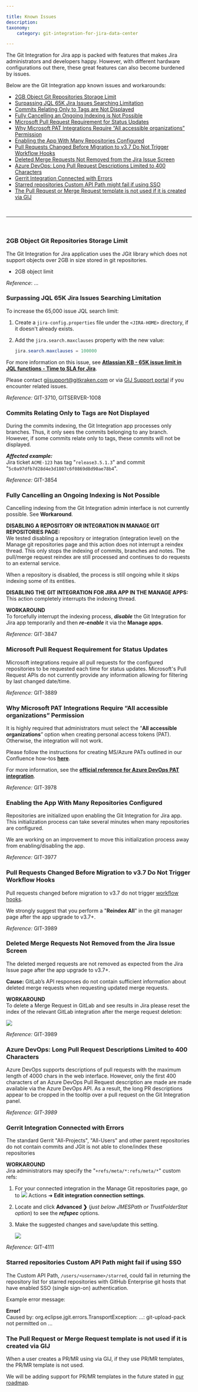 ```yaml
---

title: Known Issues
description:
taxonomy:
    category: git-integration-for-jira-data-center

---
```


The Git Integration for Jira app is packed with features that makes Jira administrators and developers happy. However, with different hardware configurations out there, these great features can also become burdened by issues.

Below are the Git Integration app known issues and workarounds:
- [2GB Object Git Repositories Storage Limit](#2gb-object-git-repositories-storage-limit)
- [Surpassing JQL 65K Jira Issues Searching Limitation](#surpassing-jql-65k-jira-issues-searching-limitation)
- [Commits Relating Only to Tags are Not Displayed](#commits-relating-only-to-tags-are-not-displayed)
- [Fully Cancelling an Ongoing Indexing is Not Possible](#fully-cancelling-an-ongoing-indexing-is-not-possible)
- [Microsoft Pull Request Requirement for Status Updates](#microsoft-pull-request-requirement-for-status-updates)
- [Why Microsoft PAT Integrations Require “All accessible organizations” Permission](#why-microsoft-pat-integrations-require-all-accessible-organizations-permission)
- [Enabling the App With Many Repositories Configured](#enabling-the-app-with-many-repositories-configured)
- [Pull Requests Changed Before Migration to v3.7 Do Not Trigger Workflow Hooks](#pull-requests-changed-before-migration-to-v37-do-not-trigger-workflow-hooks)
- [Deleted Merge Requests Not Removed from the Jira Issue Screen](#deleted-merge-requests-not-removed-from-the-jira-issue-screen)
- [Azure DevOps: Long Pull Request Descriptions Limited to 400 Characters](#azure-devops-long-pull-request-descriptions-limited-to-400-characters)
- [Gerrit Integration Connected with Errors](#gerrit-integration-connected-with-errors)
- [Starred repositories Custom API Path might fail if using SSO](#starred-repositories-custom-api-path-might-fail-if-using-sso)
- [The Pull Request or Merge Request template is not used if it is created via GIJ](#the-pull-request-or-merge-request-template-is-not-used-if-it-is-created-via-GIJ)

&nbsp;
* * *
&nbsp;

### 2GB Object Git Repositories Storage Limit

The Git Integration for Jira application uses the JGit library which does not support objects over 2GB in size stored in git repositories.

*   2GB object limit

_Reference_: …

### Surpassing JQL 65K Jira Issues Searching Limitation

To increase the 65,000 issue JQL search limit:

1.  Create a `jira-config.properties` file under the `<JIRA-HOME>` directory, if it doesn't already exists.

2.  Add the `jira.search.maxclauses` property with the new value:

    ```java
    jira.search.maxclauses = 100000
    ```
For more information on this issue, see [**Atlassian KB - 65K issue limit in JQL functions - Time to SLA for Jira**](https://confluence.snapbytes.com/time-to-sla/knowledge-base/common-problems/65k-issue-limit-in-jql-functions).

Please contact [gijsupport@gitkraken.com](mailto:gijsupport@gitkraken.com) or via [GIJ Support portal](https://help.gitkraken.com/git-integration-for-jira-data-center/gij-self-hosted-contact-support/) if you encounter related issues.

_Reference:_ GIT-3710, GITSERVER-1008

### Commits Relating Only to Tags are Not Displayed

During the commits indexing, the Git Integration app processes only branches. Thus, it only sees the commits belonging to any branch. However, if some commits relate only to tags, these commits will not be displayed.

_**Affected example:**_<br>
Jira ticket `ACME-123` has tag "`release3.5.1.3`" and commit "`5c0a97dfb7d28d4e3d1807c6f0869d8d90ae78b4`".

_Reference:_ GIT-3854

### Fully Cancelling an Ongoing Indexing is Not Possible

Cancelling indexing from the Git Integration admin interface is not currently possible. See **Workaround**.

**DISABLING A REPOSITORY OR INTEGRATION IN MANAGE GIT REPOSITORIES PAGE:**<br>
We tested disabling a repository or integration (integration level) on the Manage git repositories page and this action does not interrupt a reindex thread. This only stops the indexing of commits, branches and notes. The pull/merge request reindex are still processed and continues to do requests to an external service.

When a repository is disabled, the process is still ongoing while it skips indexing some of its entities.

**DISABLING THE GIT INTEGRATION FOR JIRA APP IN THE MANAGE APPS:**<br>
This action completely interrupts the indexing thread.

**WORKAROUND**<br>
To forcefully interrupt the indexing process, _**disable**_ the Git Integration for Jira app temporarily and then _**re-enable**_ it via the **Manage apps**.

_Reference:_ GIT-3847

### Microsoft Pull Request Requirement for Status Updates

Microsoft integrations require all pull requests for the configured repositories to be requested each time for status updates. Microsoft's Pull Request APIs do not currently provide any information allowing for filtering by last changed date/time.

_Reference:_ GIT-3889

### Why Microsoft PAT Integrations Require “All accessible organizations” Permission

It is highly required that administrators must select the “**All accessible organizations**” option when creating personal access tokens (PAT). Otherwise, the integration will not work.

Please follow the instructions for creating MS/Azure PATs outlined in our Confluence how-tos [**here**](/git-integration-for-jira-data-center/creating-personal-access-tokens).

For more information, see the [**official reference for Azure DevOps PAT integration**](https://developercommunity.visualstudio.com/content/problem/902833/azure-devops-personal-access-token-does-).

_Reference:_ GIT-3978

### Enabling the App With Many Repositories Configured

Repositories are initialized upon enabling the Git Integration for Jira app. This initialization process can take several minutes when many repositories are configured.

We are working on an improvement to move this initialization process away from enabling/disabling the app.

_Reference:_ GIT-3977

<div id='pull-requests-changed-before-migration-to-v37-do-not-trigger-workflow-hooks'></div>

### Pull Requests Changed Before Migration to v3.7 Do Not Trigger Workflow Hooks

Pull requests changed before migration to v3.7 do not trigger [workflow hooks](https://github.com/BigBrassBand/jira-git-workflow-hooks).

<div class="bbb-callout bbb--tip">
    <div class="irow">
    <div class="ilogobox">
        <span class="logoimg"></span>
    </div>
    <div class="imsgbox">
        We strongly suggest that you perform a "<b>Reindex All</b>" in the git manager page after the app upgrade to v3.7+.
    </div>
    </div>
</div>

_Reference:_ GIT-3989

### Deleted Merge Requests Not Removed from the Jira Issue Screen

The deleted merged requests are not removed as expected from the Jira Issue page after the app upgrade to v3.7+.

**Cause:** GitLab’s API responses do not contain sufficient information about deleted merge requests when requesting updated merge requests.

**WORKAROUND**<br>
To delete a Merge Request in GitLab and see results in Jira please reset the index of the relevant GitLab integration after the merge request deletion:

![](/wp-content/uploads/gij-reset-index-3-7.png)

_Reference:_ GIT-3989

### Azure DevOps: Long Pull Request Descriptions Limited to 400 Characters

Azure DevOps supports descriptions of pull requests with the maximum length of 4000 chars in the web interface. However, only the first 400 characters of an Azure DevOps Pull Request description are made are made available via the Azure DevOps API. As a result, the long PR descriptions appear to be cropped in the tooltip over a pull request on the Git Integration panel.

_Reference: GIT-3989_

### Gerrit Integration Connected with Errors

The standard Gerrit "All-Projects", "All-Users" and other parent repositories do not contain commits and JGit is not able to clone/index these repositories

**WORKAROUND**<br>
Jira administrators may specify the "`+refs/meta/*:refs/meta/*`" custom refs:

1.  For your connected integration in the Manage Git repositories page, go to ![](/wp-content/uploads/actions-icon.png) Actions ➜ **Edit integration connection settings**.

2.  Locate and click **Advanced ❯** (_just below JMESPath or TrustFolderStat option_) to see the _**refspec**_ options.

3.  Make the suggested changes and save/update this setting.

    ![](/wp-content/uploads/gij-gitserver-gerrit-kb-refspecs-wkaround.png)
    
_Reference:_ GIT-4111

### Starred repositories Custom API Path might fail if using SSO

The Custom API Path, `/users/<username>/starred`, could fail in returning the repository list for starred repositories with GitHub Enterprise git hosts that have enabled SSO (single sign-on) authentication.

Example error message:

<div class="bbb-callout bbb--error">
    <div class="irow">
    <div class="ilogobox">
        <span class="logoimg"></span>
    </div>
    <div class="imsgbox">
        <b>Error!</b><br>
        Caused by: org.eclipse.jgit.errors.TransportException: ...: git-upload-pack not permitted on ...
    </div>
    </div>
</div>

### The Pull Request or Merge Request template is not used if it is created via GIJ

When a user creates a PR/MR using via GIJ, if they use PR/MR templates, the PR/MR template is not used.

We will be adding support for PR/MR templates in the future stated in [our roadmap](https://trello.com/c/kJKMu66e).

